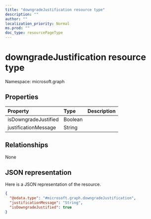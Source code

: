 ```yaml
---
title: "downgradeJustification resource type"
description: ""
author: ""
localization_priority: Normal
ms.prod: ""
doc_type: resourcePageType
---
```


# downgradeJustification resource type


Namespace: microsoft.graph



## Properties
|Property|Type|Description|
|:---|:---|:---|
|isDowngradeJustified|Boolean||
|justificationMessage|String||

## Relationships
None

## JSON representation
Here is a JSON representation of the resource.
<!-- {
  "blockType": "resource",
  "@odata.type": "microsoft.graph.downgradeJustification"
}
-->
``` json
{
  "@odata.type": "#microsoft.graph.downgradeJustification",
  "justificationMessage": "String",
  "isDowngradeJustified": true
}
```

